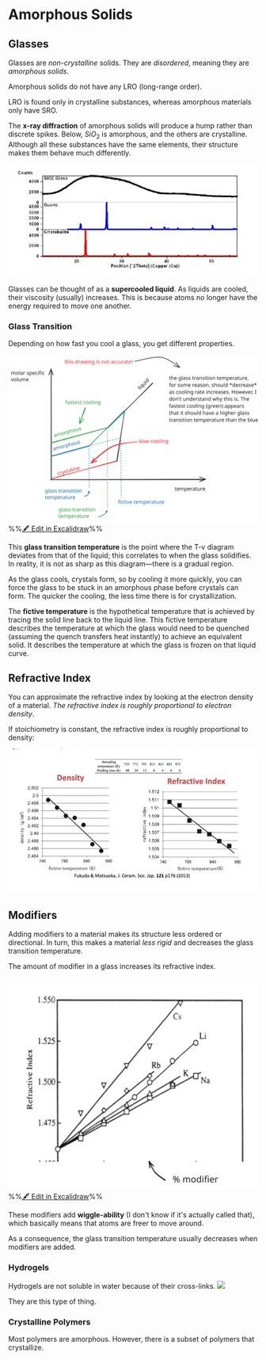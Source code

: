 # Amorphous Solids

## Glasses

Glasses are *non-crystalline* solids. They are *disordered*, meaning they are *amorphous solids*.

Amorphous solids do not have any LRO (long-range order).

LRO is found only in crystalline substances, whereas amorphous materials only have SRO.

The **x-ray diffraction** of amorphous solids will produce a hump rather than discrete spikes. Below, $SiO_2$ is amorphous, and the others are crystalline. Although all these substances have the same elements, their structure makes them behave much differently.

![](../../media/Pasted%20image%2020241110161932.webp)

Glasses can be thought of as a **supercooled liquid**. As liquids are cooled, their viscosity (usually) increases. This is because atoms no longer have the energy required to move one another.

### Glass Transition

Depending on how fast you cool a glass, you get different properties.

![](../../media/excalidraw/excalidraw-2024-12-07-18.15.21.excalidraw.svg)
%%[🖋 Edit in Excalidraw](../../media/excalidraw/excalidraw-2024-12-07-18.15.21.excalidraw.md)%%

This **glass transition temperature** is the point where the T-v diagram deviates from that of the liquid; this correlates to when the glass solidifies. In reality, it is not as sharp as this diagram—there is a gradual region.

As the glass cools, crystals form, so by cooling it more quickly, you can force the glass to be stuck in an amorphous phase before crystals can form. The quicker the cooling, the less time there is for crystallization.

The **fictive temperature** is the hypothetical temperature that is achieved by tracing the solid line back to the liquid line. This fictive temperature describes the temperature at which the glass would need to be quenched (assuming the quench transfers heat instantly) to achieve an equivalent solid. It describes the temperature at which the glass is frozen on that liquid curve.

## Refractive Index

You can approximate the refractive index by looking at the electron density of a material. *The refractive index is roughly proportional to electron density*.

If stoichiometry is constant, the refractive index is roughly proportional to density:

![](../../media/Pasted%20image%2020241110162532.webp)

## Modifiers

Adding modifiers to a material makes its structure less ordered or directional. In turn, this makes a material *less rigid* and decreases the glass transition temperature.

The amount of modifier in a glass increases its refractive index.

![](../../media/excalidraw/excalidraw-2024-11-10-16.30.00.excalidraw.svg)
%%[🖋 Edit in Excalidraw](../../media/excalidraw/excalidraw-2024-11-10-16.30.00.excalidraw.md)%%

These modifiers add **wiggle-ability** (I don't know if it's actually called that), which basically means that atoms are freer to move around.

As a consequence, the glass transition temperature usually decreases when modifiers are added.

### Hydrogels

Hydrogels are not soluble in water because of their cross-links.
![](../../media/Pasted%20image%2020241107093911.png)

They are this type of thing.

### Crystalline Polymers

Most polymers are amorphous. However, there is a subset of polymers that crystallize.